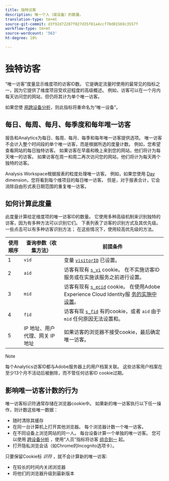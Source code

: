 ```yaml
---
title: 独特访客
description: 唯一个人（或设备）的数量。
translation-type: tm+mt
source-git-commit: d3f92d72207f027d35f81a4ccf70d01569c3557f
workflow-type: tm+mt
source-wordcount: '563'
ht-degree: 10%

---
```



# 独特访客

“唯一访客”度量显示维度项的访客ID数。 它是确定流量时使用的最常见的指标之一，因为它提供了维度项目受欢迎程度的高级概述。 例如，访客可以在一个月内每天访问您的网站，但仍将其计为单个唯一访客。

如果您使 [用跨设备分析](../cda/overview.md)，则此指标将重命名为“唯一设备”。

## 每日、每周、每月、每季度和每年唯一访客

报告和Analytics为每日、每周、每月、每季和每年唯一访客提供选项。 唯一访客不会计入整个时间段的单个唯一访客，而是根据所选的度量计数。 例如，您希望查看网站的每日独特访客。 如果访客在早晨和晚上来到您的网站，他们将计为每天唯一的访客。 如果访客在周一和周二再次访问您的网站，他们将计为每天两个独特的访客。

Analysis Workspace根据报表的粒度处理唯一访客。 例如，如果您使用 [Day](../dimensions/day.md) dimension，您将看到每个维项目的每日唯一访客。 但是，对于报表合计，它会消除自由形式表日期范围的重复唯一访客。

## 如何计算此度量

此度量计算给定维度项的唯一访客ID的数量。 它使用多种高级机制来识别独特的访客，因为有多种方法可以识别它们。 下表列表了访客的识别方式及其优先级。 一些点击可以有多种访客识别方法； 在这些情况下，使用较高优先级的方法。

| 使用顺序 | 查询参数（收集方法） | 前提条件 |
| --- | --- | --- |
| 1 | `vid` | 变量 [`visitorID`](/help/implement/vars/config-vars/visitorid.md) 已设置。 |
| 2 | `aid` | 访客有现有 [`s_vi`](https://docs.adobe.com/content/help/zh-Hans/core-services/interface/ec-cookies/cookies-analytics.html) cookie。 在不实施访客ID服务或在实施该服务之前进行设置。 |
| 3 | `mid` | 访客有现有 [`s_ecid`](https://docs.adobe.com/content/help/zh-Hans/core-services/interface/ec-cookies/cookies-analytics.html) cookie。 在使用Adobe Experience Cloud Identity服 [务的实施中设置](https://docs.adobe.com/content/help/zh-Hans/id-service/using/home.html)。 |
| 4 | `fid` | 访客有现 [`s_fid`](https://docs.adobe.com/content/help/zh-Hans/core-services/interface/ec-cookies/cookies-analytics.html) 有的cookie，或者 `aid` 由于 `mid` 任何原因无法设置和。 |
| 5 | IP 地址、用户代理、网关 IP 地址 | 如果访客的浏览器不接受cookie，最后确定唯一访客。 |

>[!NOTE]
>
>每个Analytics访客ID都与Adobe服务器上的用户档案关联。 这些访客用户档案在至少13个月不活动后被删除，而不管任何访客ID cookie过期。

## 影响唯一访客计数的行为

唯一访客标识符通常存储在浏览器cookie中。 如果新的唯一访客执行以下任一操作，则计数这些唯一数据：

* 随时清除其缓存
* 在同一台计算机上打开其他浏览器。 每个浏览器计数一个唯一访客。
* 在不同设备上浏览网站的同一人。 每台设备计算一个单独的唯一访客。 您可以使用 [跨设备分析](../cda/overview.md) ，使用“人员”指标将访客 [组合到一](people.md) 起。
* 打开隐私浏览会话（如Chrome的Incognito选项卡）。

只要保留Cookie标 *识符* ，就不会计算新的唯一访客:

* 在较长的时间内关闭浏览器
* 将他们的浏览器升级到最新版本
